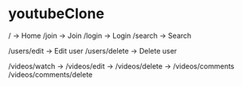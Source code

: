 # youtubeClone

/ -> Home
/join -> Join
/login -> Login
/search -> Search

/users/edit -> Edit user
/users/delete -> Delete user

/videos/watch ->
/videos/edit ->
/videos/delete ->
/videos/comments
/videos/comments/delete
